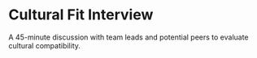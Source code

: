 # Cultural Fit Interview

A 45-minute discussion with team leads and potential peers to evaluate cultural compatibility.
